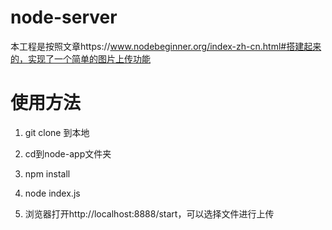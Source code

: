 # node-server

本工程是按照文章https://www.nodebeginner.org/index-zh-cn.html#搭建起来的，实现了一个简单的图片上传功能

# 使用方法

1. git clone 到本地

2. cd到node-app文件夹

3. npm install

4. node index.js

5. 浏览器打开http://localhost:8888/start，可以选择文件进行上传